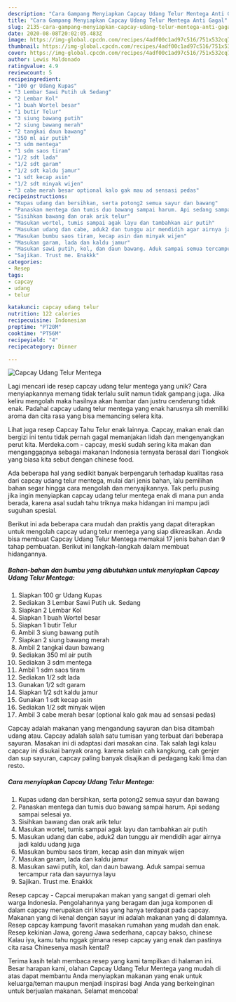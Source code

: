 ```yaml
---
description: "Cara Gampang Menyiapkan Capcay Udang Telur Mentega Anti Gagal"
title: "Cara Gampang Menyiapkan Capcay Udang Telur Mentega Anti Gagal"
slug: 2135-cara-gampang-menyiapkan-capcay-udang-telur-mentega-anti-gagal
date: 2020-08-08T20:02:05.483Z
image: https://img-global.cpcdn.com/recipes/4adf00c1ad97c516/751x532cq70/capcay-udang-telur-mentega-foto-resep-utama.jpg
thumbnail: https://img-global.cpcdn.com/recipes/4adf00c1ad97c516/751x532cq70/capcay-udang-telur-mentega-foto-resep-utama.jpg
cover: https://img-global.cpcdn.com/recipes/4adf00c1ad97c516/751x532cq70/capcay-udang-telur-mentega-foto-resep-utama.jpg
author: Lewis Maldonado
ratingvalue: 4.9
reviewcount: 5
recipeingredient:
- "100 gr Udang Kupas"
- "3 Lembar Sawi Putih uk Sedang"
- "2 Lembar Kol"
- "1 buah Wortel besar"
- "1 butir Telur"
- "3 siung bawang putih"
- "2 siung bawang merah"
- "2 tangkai daun bawang"
- "350 ml air putih"
- "3 sdm mentega"
- "1 sdm saos tiram"
- "1/2 sdt lada"
- "1/2 sdt garam"
- "1/2 sdt kaldu jamur"
- "1 sdt kecap asin"
- "1/2 sdt minyak wijen"
- "3 cabe merah besar optional kalo gak mau ad sensasi pedas"
recipeinstructions:
- "Kupas udang dan bersihkan, serta potong2 semua sayur dan bawang"
- "Panaskan mentega dan tumis duo bawang sampai harum. Api sedang sampai selesai ya."
- "Sisihkan bawang dan orak arik telur"
- "Masukan wortel, tumis sampai agak layu dan tambahkan air putih"
- "Masukan udang dan cabe, aduk2 dan tunggu air mendidih agar airnya jadi kaldu udang juga"
- "Masukan bumbu saos tiram, kecap asin dan minyak wijen"
- "Masukan garam, lada dan kaldu jamur"
- "Masukan sawi putih, kol, dan daun bawang. Aduk sampai semua tercampur rata dan sayurnya layu"
- "Sajikan. Trust me. Enakkk"
categories:
- Resep
tags:
- capcay
- udang
- telur

katakunci: capcay udang telur 
nutrition: 122 calories
recipecuisine: Indonesian
preptime: "PT20M"
cooktime: "PT56M"
recipeyield: "4"
recipecategory: Dinner

---
```



![Capcay Udang Telur Mentega](https://img-global.cpcdn.com/recipes/4adf00c1ad97c516/751x532cq70/capcay-udang-telur-mentega-foto-resep-utama.jpg)

Lagi mencari ide resep capcay udang telur mentega yang unik? Cara menyiapkannya memang tidak terlalu sulit namun tidak gampang juga. Jika keliru mengolah maka hasilnya akan hambar dan justru cenderung tidak enak. Padahal capcay udang telur mentega yang enak harusnya sih memiliki aroma dan cita rasa yang bisa memancing selera kita.

Lihat juga resep Capcay Tahu Telur enak lainnya. Capcay, makan enak dan bergizi ini tentu tidak pernah gagal memanjakan lidah dan mengenyangkan perut kita. Merdeka.com - capcay, meski sudah sering kita makan dan menganggapnya sebagai makanan Indonesia ternyata berasal dari Tiongkok yang biasa kita sebut dengan chinese food.

Ada beberapa hal yang sedikit banyak berpengaruh terhadap kualitas rasa dari capcay udang telur mentega, mulai dari jenis bahan, lalu pemilihan bahan segar hingga cara mengolah dan menyajikannya. Tak perlu pusing jika ingin menyiapkan capcay udang telur mentega enak di mana pun anda berada, karena asal sudah tahu triknya maka hidangan ini mampu jadi suguhan spesial.


Berikut ini ada beberapa cara mudah dan praktis yang dapat diterapkan untuk mengolah capcay udang telur mentega yang siap dikreasikan. Anda bisa membuat Capcay Udang Telur Mentega memakai 17 jenis bahan dan 9 tahap pembuatan. Berikut ini langkah-langkah dalam membuat hidangannya.

<!--inarticleads1-->

##### Bahan-bahan dan bumbu yang dibutuhkan untuk menyiapkan Capcay Udang Telur Mentega:

1. Siapkan 100 gr Udang Kupas
1. Sediakan 3 Lembar Sawi Putih uk. Sedang
1. Siapkan 2 Lembar Kol
1. Siapkan 1 buah Wortel besar
1. Siapkan 1 butir Telur
1. Ambil 3 siung bawang putih
1. Siapkan 2 siung bawang merah
1. Ambil 2 tangkai daun bawang
1. Sediakan 350 ml air putih
1. Sediakan 3 sdm mentega
1. Ambil 1 sdm saos tiram
1. Sediakan 1/2 sdt lada
1. Gunakan 1/2 sdt garam
1. Siapkan 1/2 sdt kaldu jamur
1. Gunakan 1 sdt kecap asin
1. Sediakan 1/2 sdt minyak wijen
1. Ambil 3 cabe merah besar (optional kalo gak mau ad sensasi pedas)


Capcay adalah makanan yang mengandung sayuran dan bisa ditambah udang atau. Capcay adalah salah satu tumisan yang terbuat dari beberapa sayuran. Masakan ini di adaptasi dari masakan cina. Tak salah lagi kalau capcay ini disukai banyak orang. karena selain cah kangkung, cah genjer dan sup sayuran, capcay paling banyak disajikan di pedagang kaki lima dan resto. 

<!--inarticleads2-->

##### Cara menyiapkan Capcay Udang Telur Mentega:

1. Kupas udang dan bersihkan, serta potong2 semua sayur dan bawang
1. Panaskan mentega dan tumis duo bawang sampai harum. Api sedang sampai selesai ya.
1. Sisihkan bawang dan orak arik telur
1. Masukan wortel, tumis sampai agak layu dan tambahkan air putih
1. Masukan udang dan cabe, aduk2 dan tunggu air mendidih agar airnya jadi kaldu udang juga
1. Masukan bumbu saos tiram, kecap asin dan minyak wijen
1. Masukan garam, lada dan kaldu jamur
1. Masukan sawi putih, kol, dan daun bawang. Aduk sampai semua tercampur rata dan sayurnya layu
1. Sajikan. Trust me. Enakkk


Resep capcay - Capcai merupakan makan yang sangat di gemari oleh warga Indonesia. Pengolahannya yang beragam dan juga komponen di dalam capcay merupakan ciri khas yang hanya terdapat pada capcay. Makanan yang di kenal dengan sayur ini adalah makanan yang di dalamnya. Resep capcay kampung favorit masakan rumahan yang mudah dan enak. Resep kekinian Jawa, goreng Jawa sederhana, capcay bakso, chinese Kalau iya, kamu tahu nggak gimana resep capcay yang enak dan pastinya cita rasa Chinesenya masih kental? 

Terima kasih telah membaca resep yang kami tampilkan di halaman ini. Besar harapan kami, olahan Capcay Udang Telur Mentega yang mudah di atas dapat membantu Anda menyiapkan makanan yang enak untuk keluarga/teman maupun menjadi inspirasi bagi Anda yang berkeinginan untuk berjualan makanan. Selamat mencoba!

